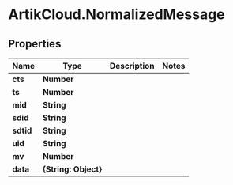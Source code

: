 # ArtikCloud.NormalizedMessage

## Properties
Name | Type | Description | Notes
------------ | ------------- | ------------- | -------------
**cts** | **Number** |  | 
**ts** | **Number** |  | 
**mid** | **String** |  | 
**sdid** | **String** |  | 
**sdtid** | **String** |  | 
**uid** | **String** |  | 
**mv** | **Number** |  | 
**data** | **{String: Object}** |  | 


